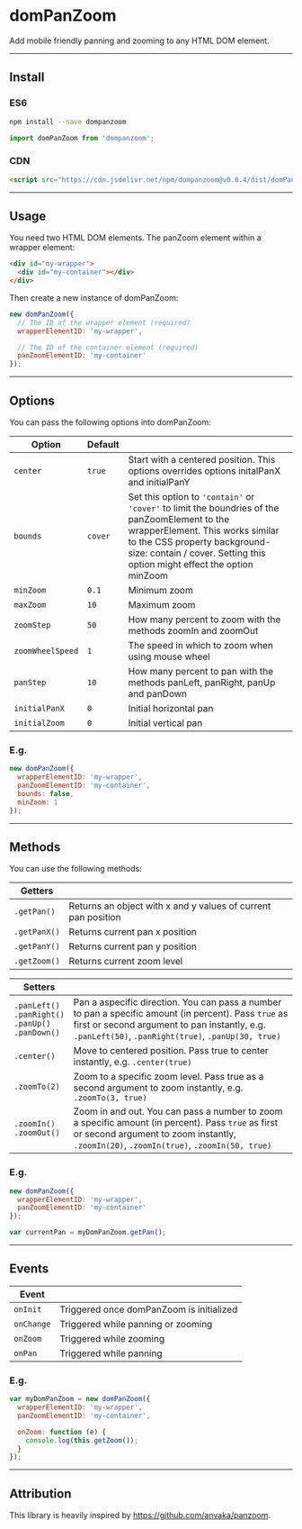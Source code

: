 # domPanZoom

Add mobile friendly panning and zooming to any HTML DOM element.

---

## Install

### ES6

```bash
npm install --save dompanzoom
```

```javascript
import domPanZoom from 'dompanzoom';
```

### CDN

```html
<script src="https://cdn.jsdelivr.net/npm/dompanzoom@v0.0.4/dist/domPanZoom.min.js"></script>
```

---

## Usage

You need two HTML DOM elements. The panZoom element within a wrapper element:

```html
<div id="my-wrapper">
  <div id="my-container"></div>
</div>
```

Then create a new instance of domPanZoom:

```javascript
new domPanZoom({
  // The ID of the wrapper element (required)
  wrapperElementID: 'my-wrapper',

  // The ID of the container element (required)
  panZoomElementID: 'my-container'
});
```

---

## Options

You can pass the following options into domPanZoom:

| Option | Default |  |
| --- | --- | --- |
| `center` | `true` | Start with a centered position. This options overrides options initalPanX and initialPanY |
| `bounds` | `cover` | Set this option to `'contain'` or `'cover'` to limit the boundries of the panZoomElement to the wrapperElement. This works similar to the CSS property background-size: contain / cover. Setting this option might effect the option minZoom |
| `minZoom` | `0.1` | Minimum zoom |
| `maxZoom` | `10` | Maximum zoom |
| `zoomStep` | `50` | How many percent to zoom with the methods zoomIn and zoomOut |
| `zoomWheelSpeed` | `1` | The speed in which to zoom when using mouse wheel |
| `panStep` | `10` | How many percent to pan with the methods panLeft, panRight, panUp and panDown |
| `initialPanX` | `0` | Initial horizontal pan |
| `initialZoom` | `0` | Initial vertical pan |

### E.g.

```javascript
new domPanZoom({
  wrapperElementID: 'my-wrapper',
  panZoomElementID: 'my-container',
  bounds: false,
  minZoom: 1
});
```

---

## Methods

You can use the following methods:

| Getters |  |
| --- | --- |
| `.getPan()` | Returns an object with x and y values of current pan position |
| `.getPanX()` | Returns current pan x position |
| `.getPanY()` | Returns current pan y position |
| `.getZoom()` | Returns current zoom level |

| Setters |  |
| --- | --- |
| `.panLeft()`<br>`.panRight()`<br>`.panUp()`<br>`.panDown()` | Pan a aspecific direction. You can pass a number to pan a specific amount (in percent). Pass `true` as first or second argument to pan instantly, e.g. `.panLeft(50)`, `.panRight(true)`, `.panUp(30, true)` |
| `.center()` | Move to centered position. Pass true to center instantly, e.g. `.center(true)` |
| `.zoomTo(2)` | Zoom to a specific zoom level. Pass true as a second argument to zoom instantly, e.g. `.zoomTo(3, true)` |
| `.zoomIn()`<br>`.zoomOut()` | Zoom in and out. You can pass a number to zoom a specific amount (in percent). Pass `true` as first or second argument to zoom instantly, `.zoomIn(20)`, `.zoomIn(true)`, `.zoomIn(50, true)`<br> |

### E.g.

```javascript
new domPanZoom({
  wrapperElementID: 'my-wrapper',
  panZoomElementID: 'my-container'
});

var currentPan = myDomPanZoom.getPan();
```

---

## Events

| Event |  |
| --- | --- |
| `onInit` | Triggered once domPanZoom is initialized |
| `onChange` | Triggered while panning or zooming |
| `onZoom` | Triggered while zooming |
| `onPan` | Triggered while panning |

### E.g.

```javascript
var myDomPanZoom = new domPanZoom({
  wrapperElementID: 'my-wrapper',
  panZoomElementID: 'my-container',

  onZoom: function (e) {
    console.log(this.getZoom());
  }
});
```

---

## Attribution

This library is heavily inspired by https://github.com/anvaka/panzoom.
